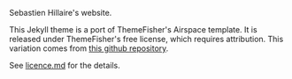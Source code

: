 ﻿
Sebastien Hillaire's website.

This Jekyll theme is a port of ThemeFisher's Airspace template. It is released under ThemeFisher's free license, which requires attribution. This variation comes from [this github repository](https://github.com/ndrewtl/airspace-jekyll).

See [licence.md](https://github.com/sebh/sebh.github.io/blob/master/LICENSE.md) for the details.

